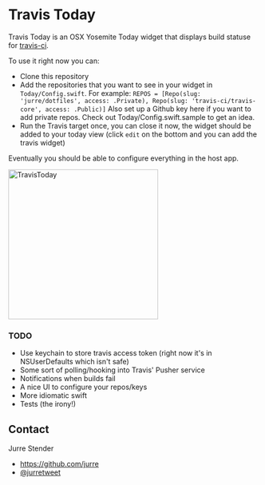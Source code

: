 # Travis Today
Travis Today is an OSX Yosemite Today widget that displays build statuse for [travis-ci](https://travis-ci.com).

To use it right now you can:
- Clone this repository
- Add the repositories that you want to see in your widget in `Today/Config.swift`.
For example: `REPOS = [Repo(slug: 'jurre/dotfiles', access: .Private), Repo(slug: 'travis-ci/travis-core', access: .Public)]`
Also set up a Github key here if you want to add private repos.
Check out Today/Config.swift.sample to get an idea.
- Run the Travis target once, you can close it now, the widget should be added to your today view (click `edit` on the bottom and you can add the travis widget)

Eventually you should be able to configure everything in the host app.

<img src="http://i.imgur.com/uRVJSKM.png" alt="TravisToday" width=300/>

### TODO
- Use keychain to store travis access token (right now it's in NSUserDefaults which isn't safe)
- Some sort of polling/hooking into Travis' Pusher service
- Notifications when builds fail
- A nice UI to configure your repos/keys
- More idiomatic swift
- Tests (the irony!)

## Contact
Jurre Stender

- https://github.com/jurre
- [@jurretweet](https://twitter.com/jurretweet)
